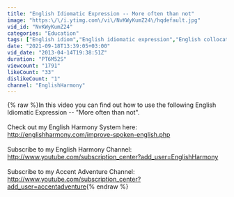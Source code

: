 ```yaml
---
title: "English Idiomatic Expression -- More often than not"
image: "https:\/\/i.ytimg.com\/vi\/NvKWyKumZ24\/hqdefault.jpg"
vid_id: "NvKWyKumZ24"
categories: "Education"
tags: ["English idiom","English idiomatic expression","English collocation"]
date: "2021-09-18T13:39:05+03:00"
vid_date: "2013-04-14T19:38:51Z"
duration: "PT6M52S"
viewcount: "1791"
likeCount: "33"
dislikeCount: "1"
channel: "EnglishHarmony"
---
```

{% raw %}In this video you can find out how to use the following English Idiomatic Expression -- &quot;More often than not&quot;.<br /><br />Check out my English Harmony System here:<br /><a rel="nofollow" target="blank" href="http://englishharmony.com/improve-spoken-english.php">http://englishharmony.com/improve-spoken-english.php</a><br /><br />Subscribe to my English Harmony Channel:<br /><a rel="nofollow" target="blank" href="http://www.youtube.com/subscription_center?add_user=EnglishHarmony">http://www.youtube.com/subscription_center?add_user=EnglishHarmony</a><br /><br />Subscribe to my Accent Adventure Channel:<br /><a rel="nofollow" target="blank" href="http://www.youtube.com/subscription_center?add_user=accentadventure">http://www.youtube.com/subscription_center?add_user=accentadventure</a>{% endraw %}
